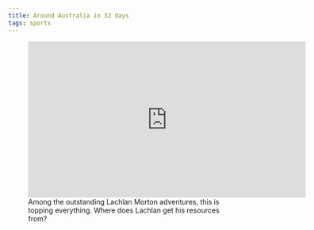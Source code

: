 ```yaml
---
title: Around Australia in 32 days
tags: sports
---
```

<figure>
<iframe width="560" height="315" src="https://www.youtube.com/embed/XW1F79sfftA?si=Rd5d1WDVwi5wcW3j" title="YouTube video player" frameborder="0" allow="accelerometer; autoplay; clipboard-write; encrypted-media; gyroscope; picture-in-picture; web-share" referrerpolicy="strict-origin-when-cross-origin" allowfullscreen></iframe>
<figcaption>Among the outstanding Lachlan Morton adventures, this is topping everything. Where does Lachlan get his resources from?<figcaption>
</figure>